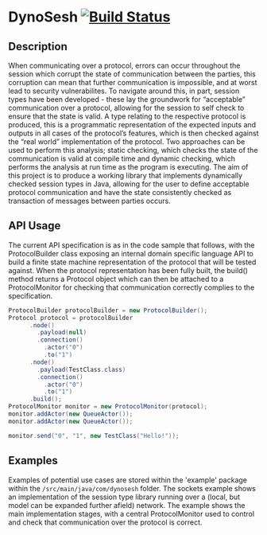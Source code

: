 # DynoSesh [![Build Status](https://travis-ci.com/RoryMalcolm/DynoSesh.svg?token=FQDDF89L6dtyFjq9mPRs&branch=master)](https://travis-ci.com/RoryMalcolm/DynoSesh)

## Description

When communicating over a protocol, errors can occur throughout the session which corrupt the state of communication between the parties, this corruption can mean that further communication is impossible, and at worst lead to security vulnerabilites. To navigate around this, in part, session types have been developed - these lay the groundwork for “acceptable” communication over a protocol, allowing for the session to self check to ensure that the state is valid. A type relating to the respective protocol is produced, this is a programmatic representation of the expected inputs and outputs in all cases of the protocol’s features, which is then checked against the “real world” implementation of the protocol. Two approaches can be used to perform this analysis; static checking, which checks the state of the communication is valid at compile time and dynamic checking, which performs the analysis at run time as the program is executing. The aim of this project is to produce a working library that implements dynamically checked session types in Java, allowing for the user to define acceptable protocol communication and have the state consistently checked as transaction of messages between parties occurs.

## API Usage
The current API specification is as in the code sample that follows, with the ProtocolBuilder class exposing an internal domain specific language API to build a finite state machine representation of the protocol that will be tested against. When the protocol representation has been fully built, the build() method returns  a Protocol object which can then be attached to a ProtocolMonitor for checking that communication correctly complies to the specification.

```java
ProtocolBuilder protocolBuilder = new ProtocolBuilder();
Protocol protocol = protocolBuilder
      .node()
        .payload(null)
        .connection()
          .actor("0")
          .to("1")
      .node()
        .payload(TestClass.class)
        .connection()
          .actor("0")
          .to("1")
      .build();
ProtocolMonitor monitor = new ProtocolMonitor(protocol);
monitor.addActor(new QueueActor());
monitor.addActor(new QueueActor());

monitor.send("0", "1", new TestClass("Hello!"));
```

## Examples

Examples of potential use cases are stored within the 'example' package within the ```/src/main/java/com/dynosesh``` folder.
The sockets example shows an implementation of the session type library running over a (local, but model can be expanded further afield) network. The example shows the main implementation stages, with a central ProtocolMonitor used to control and check that communication over the protocol is correct.